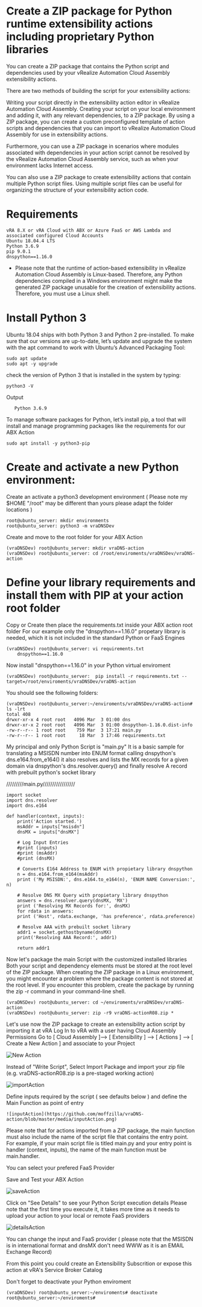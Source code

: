 # Create a ZIP package for Python runtime extensibility actions including proprietary Python libraries


You can create a ZIP package that contains the Python script and dependencies used by your vRealize Automation Cloud Assembly extensibility actions.

There are two methods of building the script for your extensibility actions:

Writing your script directly in the extensibility action editor in vRealize Automation Cloud Assembly.
Creating your script on your local environment and adding it, with any relevant dependencies, to a ZIP package.
By using a ZIP package, you can create a custom preconfigured template of action scripts and dependencies that you can import to vRealize Automation Cloud Assembly for use in extensibility actions.

Furthermore, you can use a ZIP package in scenarios where modules associated with dependencies in your action script cannot be resolved by the vRealize Automation Cloud Assembly service, such as when your environment lacks Internet access.

You can also use a ZIP package to create extensibility actions that contain multiple Python script files. Using multiple script files can be useful for organizing the structure of your extensibility action code.

# Requirements
    vRA 8.X or vRA Cloud with ABX or Azure FaaS or AWS Lambda and associated configured Cloud Accounts
    Ubuntu 18.04.4 LTS
    Python 3.6.9
    pip 9.0.1
    dnspython==1.16.0

* Please note that the runtime of action-based extensibility in vRealize Automation Cloud Assembly is Linux-based.
Therefore, any Python dependencies compiled in a Windows environment might make the generated ZIP package unusable for the creation of extensibility actions. Therefore, you must use a Linux shell.

# Install Python 3

Ubuntu 18.04 ships with both Python 3 and Python 2 pre-installed. To make sure that our versions are up-to-date, let’s update and upgrade the system with the apt command to work with Ubuntu’s Advanced Packaging Tool:

	sudo apt update
	sudo apt -y upgrade
	
check the version of Python 3 that is installed in the system by typing:

	python3 -V

Output

       Python 3.6.9

To manage software packages for Python, let’s install pip, a tool that will install and manage programming packages like the requirements for our ABX Action

	sudo apt install -y python3-pip

# Create and activate a new Python environment:

Create an activate a python3 development environment 
( Please note my $HOME "/root" may be different than yours please adapt the folder locations )

	root@ubuntu_server: mkdir environments
	root@ubuntu_server: python3 -m vraDNSDev 
	
Create and move to the root folder for your ABX Action

	(vraDNSDev) root@ubuntu_server: mkdir vraDNS-action    
	(vraDNSDev) root@ubuntu_server: cd /root/enviroments/vraDNSDev/vraDNS-action

# Define your library requirements and install them with PIP at your action root folder

Copy or Create then place the requirements.txt inside your ABX action root folder 
For our example only the "dnspython==1.16.0" propetary library is needed, which it is not included in the standard Python or FaaS Engines

	(vraDNSDev) root@ubuntu_server: vi requirements.txt 
		dnspython==1.16.0     
		
Now install "dnspython==1.16.0" in your Python virtual enviroment

	(vraDNSDev) root@ubuntu_server:  pip install -r requirements.txt --target=/root/enviroments/vraDNSDev/vraDNS-action   

You should see the following folders:

	(vraDNSDev) root@ubuntu_server:~/enviroments/vraDNSDev/vraDNS-action# ls -lrt
	total 408
	drwxr-xr-x 4 root root   4096 Mar  3 01:00 dns
	drwxr-xr-x 2 root root   4096 Mar  3 01:00 dnspython-1.16.0.dist-info
	-rw-r--r-- 1 root root    759 Mar  3 17:21 main.py
	-rw-r--r-- 1 root root     18 Mar  3 17:46 requirements.txt

My principal and only Python Script is "main.py"
It is a basic sample for translating a MSISDN number into ENUM format calling dnspython's dns.e164.from_e164()
it also resolves and lists the MX records for a given domain via dnspython's dns.resolver.query()
and finally resolve A record with prebuilt python's socket library

/////////main.py/////////////////

	import socket
	import dns.resolver
	import dns.e164

	def handler(context, inputs):
	    print('Action started.')
	    msAddr = inputs["msisdn"]
	    dnsMX = inputs["dnsMX"]

	    # Log Input Entries
	    #print (inputs)
	    #print (msAddr)
	    #print (dnsMX)

	    # Converts E164 Address to ENUM with propietary library dnspython
	    n = dns.e164.from_e164(msAddr)
	    print ('My MSISDN:', dns.e164.to_e164(n), 'ENUM NAME Conversion:', n)

	    # Resolve DNS MX Query with propietary library dnspython
	    answers = dns.resolver.query(dnsMX, 'MX')
	    print ('Resolving MX Records for:', dnsMX)
	    for rdata in answers:
		print ('Host', rdata.exchange, 'has preference', rdata.preference)

	    # Resolve AAA with prebuilt socket library
	    addr1 = socket.gethostbyname(dnsMX)
	    print('Resolving AAA Record:', addr1)

	    return addr1

Now let's package the main Script with the customized installed libraries
Both your script and dependency elements must be stored at the root level of the ZIP package. When creating the ZIP package in a Linux environment, you might encounter a problem where the package content is not stored at the root level. If you encounter this problem, create the package by running the zip -r command in your command-line shell.

	(vraDNSDev) root@ubuntu_server: cd ~/enviroments/vraDNSDev/vraDNS-action
	(vraDNSDev) root@ubuntu_server: zip -r9 vraDNS-actionR08.zip *

Let's use now the ZIP package to create an extensibility action script by importing it at vRA
Log In to vRA with a user having Cloud Assembly Permissions
Go to [ Cloud Assembly ]--> [ Extensibility ] --> [ Actions ] --> [ Create a New Action ] and associate to your Project

   ![New Action](https://github.com/moffzilla/vraDNS-action/blob/master/media/newAction.png) 

Instead of "Write Script", Select Import Package and import your zip file (e.g. vraDNS-actionR08.zip is a pre-staged working action) 

   ![importAction](https://github.com/moffzilla/vraDNS-action/blob/master/media/importAction.png) 

Define inputs required by the script ( see defaults below ) and define the Main Function as point of entry 

    ![inputAction](https://github.com/moffzilla/vraDNS-action/blob/master/media/inputAction.png) 

Please note that for actions imported from a ZIP package, the main function must also include the name of the script file that contains the entry point. For example, if your main script file is titled main.py and your entry point is handler (context, inputs), the name of the main function must be main.handler.

You can select your prefered FaaS Provider

Save and Test your ABX Action

 ![saveAction](https://github.com/moffzilla/vraDNS-action/blob/master/media/saveAction.png) 
 
 Click on "See Details" to see your Python Script execution details
 Please note that the first time you execute it, it takes more time as it needs to upload your action to your local or remote FaaS providers

 ![detailsAction](https://github.com/moffzilla/vraDNS-action/blob/master/media/detailsAction.png)
 
You can change the input and FaaS provider ( please note that the MSISDN is in international format and dnsMX don't need WWW as it is an EMAIL Exchange Record)

From this point you could create an Extensibility Subscrition or expose this action at vRA's Service Broker Catalog

Don't forget to deactivate your Python enviroment

	(vraDNSDev) root@ubuntu_server:~/enviroments# deactivate
	root@ubuntu_server:~/enviroments#
